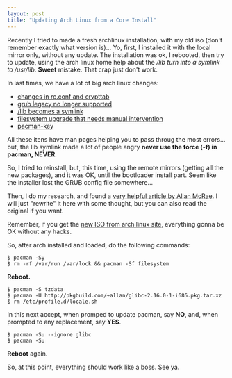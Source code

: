 ```yaml
---
layout: post
title: "Updating Arch Linux from a Core Install"
---
```


Recently I tried to made a fresh archlinux installation, with my old iso
(don't remember exactly what version is)...
Yo, first, I installed it with the local mirror only, without any update.
The installation was ok, I rebooted, then try to update, using the arch linux
home help about the */lib turn into a symlink to /usr/lib*. **Sweet** mistake.
That crap just don't work.

In last times, we have a lot of big arch linux changes:

* [changes in rc.conf and crypttab](http://www.archlinux.org/news/changes-to-rcconf-and-crypttab/)
* [grub legacy no longer supported](http://www.archlinux.org/news/grub-legacy-no-longer-supported/)
* [/lib becomes a symlink](http://www.archlinux.org/news/the-lib-directory-becomes-a-symlink/)
* [filesystem upgrade that needs manual intervention](http://www.archlinux.org/news/filesystem-upgrade-manual-intervention-required-1/)
* [pacman-key](http://www.archlinux.org/news/having-pacman-verify-packages/)

All these itens have man pages helping you to pass throug the most errors...
but, the lib symlink made a lot of people angry **never use the force (-f) in
pacman, NEVER**.

So, I tried to reinstall, but, this time, using the remote mirrors (getting all
the new packages), and it was OK, until the bootloader install part. Seem like
the installer lost the GRUB config file somewhere...

Then, I do my research, and found a
[very helpful article by Allan McRae](http://allanmcrae.com/2012/07/updating-arch-linux-from-a-core-install/).
I will just "rewrite" it here with some thought, but you can also read the
original if you want.

Remember, if you get the
[new ISO from arch linux site](http://www.archlinux.org/download/),
everything gonna be OK without any hacks.

So, after arch installed and loaded, do the following commands:

```console
$ pacman -Sy
$ rm -rf /var/run /var/lock && pacman -Sf filesystem
```

**Reboot.**

```console
$ pacman -S tzdata
$ pacman -U http://pkgbuild.com/~allan/glibc-2.16.0-1-i686.pkg.tar.xz
$ rm /etc/profile.d/locale.sh
```

In this next accept, when promped to update pacman, say **NO**, and, when
prompted to any replacement, say **YES**.

```console
$ pacman -Su --ignore glibc
$ pacman -Su
```

**Reboot** again.

So, at this point, everything should work like a boss.
See ya.
